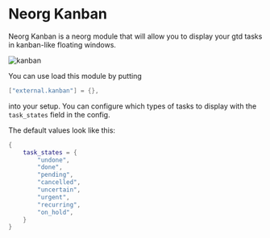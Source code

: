 # Neorg Kanban

Neorg Kanban is a neorg module that will allow you to display your gtd tasks in kanban-like floating windows.

![kanban](https://user-images.githubusercontent.com/81827001/166137455-ab054fcb-20a2-4eeb-ae36-352c8a7cc681.png)

You can use load this module by putting
```lua
["external.kanban"] = {},
```
into your setup.
You can configure which types of tasks to display with the `task_states` field in the config.

The default values look like this:
```lua
{
    task_states = {
        "undone",
        "done",
        "pending",
        "cancelled",
        "uncertain",
        "urgent",
        "recurring",
        "on_hold",
    }
}
```

